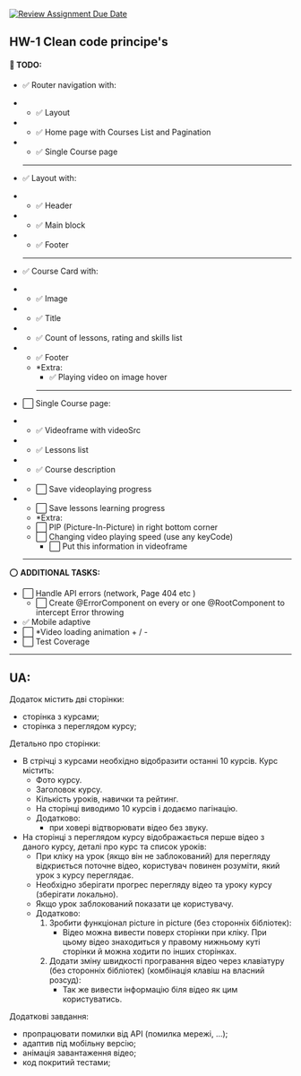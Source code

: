 [![Review Assignment Due Date](https://classroom.github.com/assets/deadline-readme-button-24ddc0f5d75046c5622901739e7c5dd533143b0c8e959d652212380cedb1ea36.svg)](https://classroom.github.com/a/_2xjYeZK)

## HW-1 Clean code principe's

#### 📝 **TODO**:

- ✅ Router navigation with:
- - ✅ Layout
- - ✅ Home page with Courses List and Pagination
- - ✅ Single Course page
  <hr/>
- ✅ Layout with:
- - ✅ Header
- - ✅ Main block
- - ✅ Footer
  <hr/>
- ✅ Course Card with:
- - ✅ Image
- - ✅ Title
- - ✅ Count of lessons, rating and skills list
- - ✅ Footer
  - \*Extra:
    - ✅ Playing video on image hover
    <hr/>
- ⬜ Single Course page:
- - ✅ Videoframe with videoSrc
- - ✅ Lessons list
- - ✅ Course description
- - ⬜ Save videoplaying progress
- - ⬜ Save lessons learning progress
  - \*Extra:
  - ⬜ PIP (Picture-In-Picture) in right bottom corner
  - ⬜ Changing video playing speed (use any keyCode)
    - ⬜ Put this information in videoframe

  <hr/>

⭕ **ADDITIONAL TASKS:**

- ⬜ Handle API errors (network, Page 404 etc )
  - ⬜ Create @ErrorComponent on every or one @RootComponent to intercept Error throwing
- ✅ Mobile adaptive
- ⬜ \*Video loading animation + / -
- ⬜ Test Coverage

<hr/>

## UA:

Додаток містить дві сторінки:

- сторінка з курсами;
- сторінка з переглядом курсу;

Детально про сторінки:

- В стрічці з курсами необхідно відобразити останні 10 курсів. Курс містить:
  - Фото курсу.
  - Заголовок курсу.
  - Кількість уроків, навички та рейтинг.
  - На сторінці виводимо 10 курсів і додаємо пагінацію.
  - Додатково:
    - при ховері відтворювати відео без звуку.
- На сторінці з переглядом курсу відображається перше відео з даного курсу, деталі про курс та список уроків:
  - При кліку на урок (якщо він не заблокований) для перегляду відкриється поточне відео, користувач повинен розуміти, який урок з курсу переглядає.
  - Необхідно зберігати прогрес перегляду відео та уроку курсу (зберігати локально).
  - Якщо урок заблокований показати це користувачу.
  - Додатково:
    1. Зробити функціонал picture in picture (без сторонніх бібліотек):
       - Відео можна вивести поверх сторінки при кліку. При цьому відео знаходиться у правому нижньому куті сторінки й можна ходити по інших сторінках.
    2. Додати зміну швидкості програвання відео через клавіатуру (без сторонніх бібліотек) (комбінація клавіш на власний розсуд):
       - Так же вивести інформацію біля відео як цим користуватись.

Додаткові завдання:

- пропрацювати помилки від API (помилка мережі, ...);
- адаптив під мобільну версію;
- анімація завантаження відео;
- код покритий тестами;
